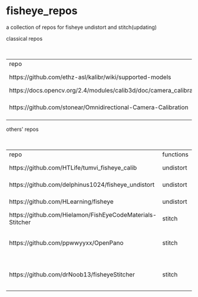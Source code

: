 # fisheye_repos
a collection of repos for fisheye undistort and stitch(updating)

classical repos
<table>
    <tr>
        <td>repo</td>
        <td>functions</td>
        <td>comments</td>
    </tr>
    <tr>
        <td>https://github.com/ethz-asl/kalibr/wiki/supported-models</td>
        <td>calibration</td>
        <td>under estimation</td>
    </tr>
    <tr>
        <td>https://docs.opencv.org/2.4/modules/calib3d/doc/camera_calibration_and_3d_reconstruction.html#fisheye</td>
        <td>calibration</td>
        <td>opencv</td>
    </tr>
    <tr>
        <td>https://github.com/stonear/Omnidirectional-Camera-Calibration</td>
        <td>calibration</td>
        <td>matlab OCamCalib Toolbox</td>
    </tr>
</table>

others' repos
<table>  
    <tr>
        <td>repo</td>
        <td>functions</td>
        <td>comments</td>
    </tr>
    <tr>
        <td>https://github.com/HTLife/tumvi_fisheye_calib</td>
        <td>undistort</td>
        <td>easy to use</td>
    </tr>
    <tr>
        <td>https://github.com/delphinus1024/fisheye_undistort</td>
        <td>undistort</td>
        <td>under estimation</td>
    </tr>  
    <tr>
        <td>https://github.com/HLearning/fisheye</td>
        <td>undistort</td>
        <td>easy to use</td>
    </tr>  
    <tr>
        <td>https://github.com/Hielamon/FishEyeCodeMaterials-Stitcher</td>
        <td>stitch</td>
        <td>very good</td>
    </tr>
    <tr>
        <td>https://github.com/ppwwyyxx/OpenPano</td>
        <td>stitch</td>
        <td>not very effective for fisheye</td>
    </tr>
    <tr>
        <td>https://github.com/drNoob13/fisheyeStitcher</td>
        <td>stitch</td>
        <td>should modify from 2 to 4</td>
    </tr>
</table>
